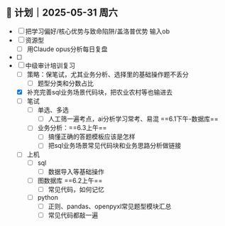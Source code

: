 
## 🧭 计划｜2025-05-31 周六
- [ ] 把学习偏好/核心优势与致命陷阱/盖洛普优势 输入ob  
- [ ] 资源型
	- [ ] 用Claude opus分析每日复盘
- [ ] 
- [ ] 中级审计培训复习
	- [ ] 策略：保笔试，尤其业务分析、选择里的基础操作题不丢分
		- [ ] 题型分类和分数占比
	- [x] 补充完善sql业务场景代码块，把农业农村等也输进去
	- [ ] 笔试
		- [ ] 单选、多选
			- [ ] 人工筛一遍考点，ai分析学习常考、易混  ==6.1下午-数据库== 
		- [ ] 业务分析：==6.3上午==
			- [ ] 搞懂正确的答题模板应该是怎样
			- [ ] 把sql业务场景常见代码块和业务思路分析做链接
	- [ ] 上机
		- [ ] sql
			- [ ] 数据导入等基础操作
		- [ ] 图数据库  ==6.2上午==
			- [ ] 常见代码，如何记忆   
		- [ ] python
			- [ ] 正则、pandas、openpyxl常见题型模块汇总
			- [ ] 常见代码都敲一遍